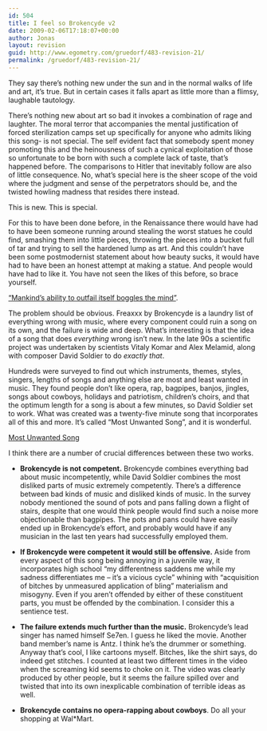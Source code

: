 ```yaml
---
id: 504
title: I feel so Brokencyde v2
date: 2009-02-06T17:18:07+00:00
author: Jonas
layout: revision
guid: http://www.egometry.com/gruedorf/483-revision-21/
permalink: /gruedorf/483-revision-21/
---
```

They say there&#8217;s nothing new under the sun and in the normal walks of life and art, it&#8217;s true. But in certain cases it falls apart as little more than a flimsy, laughable tautology.

There&#8217;s nothing new about art so bad it invokes a combination of rage and laughter. The moral terror that accompanies the mental justification of forced sterilization camps set up specifically for anyone who admits liking this song- is not special. The self evident fact that somebody spent money promoting this and the heinousness of such a cynical exploitation of those so unfortunate to be born with such a complete lack of taste, that&#8217;s happened before. The comparisons to Hitler that inevitably follow are also of little consequence. No, what&#8217;s special here is the sheer scope of the void where the judgment and sense of the perpetrators should be, and the twisted howling madness that resides there instead.

This is new. This is special.

For this to have been done before, in the Renaissance there would have had to have been someone running around stealing the worst statues he could find, smashing them into little pieces, throwing the pieces into a bucket full of tar and trying to sell the hardened lump as art. And this couldn&#8217;t have been some postmodernist statement about how beauty sucks, it would have had to have been an honest attempt at making a statue. And people would have had to like it. You have not seen the likes of this before, so brace yourself.

  
[&#8220;Mankind&#8217;s ability to outfail itself boggles the mind&#8221;](http://vimeo.com/1651661).

The problem should be obvious. Freaxxx by Brokencyde is a laundry list of everything wrong with music, where every component could ruin a song on its own, and the failure is wide and deep. What&#8217;s interesting is that the idea of a song that does _everything_ wrong isn&#8217;t new. In the late 90s a scientific project was undertaken by scientists Vitaly Komar and Alex Melamid, along with composer David Soldier to do _exactly that_.

Hundreds were surveyed to find out which instruments, themes, styles, singers, lengths of songs and anything else are most and least wanted in music. They found people don&#8217;t like opera, rap, bagpipes, banjos, jingles, songs about cowboys, holidays and patriotism, children&#8217;s choirs, and that the optimum length for a song is about a few minutes, so David Soldier set to work. What was created was a twenty-five minute song that incorporates all of this and more. It&#8217;s called &#8220;Most Unwanted Song&#8221;, and it is wonderful.

[Most Unwanted Song](http://blog.wired.com/music/files/KomarMelamid_The-Most-UnwantedSong.mp3)

I think there are a number of crucial differences between these two works.

  * **Brokencyde is not competent.** Brokencyde combines everything bad about music incompetently, while David Soldier combines the most disliked parts of music extremely competently. There&#8217;s a difference between bad kinds of music and disliked kinds of music. In the survey nobody mentioned the sound of pots and pans falling down a flight of stairs, despite that one would think people would find such a noise more objectionable than bagpipes. The pots and pans could have easily ended up in Brokencyde&#8217;s effort, and probably would have if any musician in the last ten years had successfully employed them.

  * **If Brokencyde were competent it would still be offensive.** Aside from every aspect of this song being annoying in a juvenile way, it incorporates high school &#8220;my differentness saddens me while my sadness differentiates me &#8211; it&#8217;s a vicious cycle&#8221; whining with &#8220;acquisition of bitches by unmeasured application of bling&#8221; materialism and misogyny. Even if you aren&#8217;t offended by either of these constituent parts, you must be offended by the combination. I consider this a sentience test.

  * **The failure extends much further than the music.** Brokencyde&#8217;s lead singer has named himself Se7en. I guess he liked the movie. Another band member&#8217;s name is Antz. I think he&#8217;s the drummer or something. Anyway that&#8217;s cool, I like cartoons myself. Bitches, like the shirt says, do indeed get stitches. I counted at least two different times in the video when the screaming kid seems to choke on it. The video was clearly produced by other people, but it seems the failure spilled over and twisted that into its own inexplicable combination of terrible ideas as well. 

  * **Brokencyde contains no opera-rapping about cowboys**. Do all your shopping at Wal*Mart.